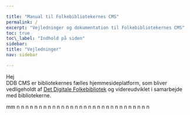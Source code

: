 ```yaml
---

title: "Manual til Folkebibliotekernes CMS"  
permalink: /  
excerpt: "Vejledninger og dokumentation til Folkebibliotekernes CMS"  
toc: true  
toc\_label: "Indhold på siden"  
sidebar:  
title: "Vejledninger"  
nav: sidebar

---
```


Hej  
DDB CMS er bibliotekernes fælles hjemmesideplatform, som bliver vedligeholdt af [Det Digitale Folkebibliotek](https://detdigitalefolkebibliotek.dk/) og videreudviklet i samarbejde med bibliotekerne.







mm
n
n
n
n
n
n
n
n
n
n
n
n
n
n
n
n
n
n
n
n
n
n
n
n
n
n
n
n
n
n
